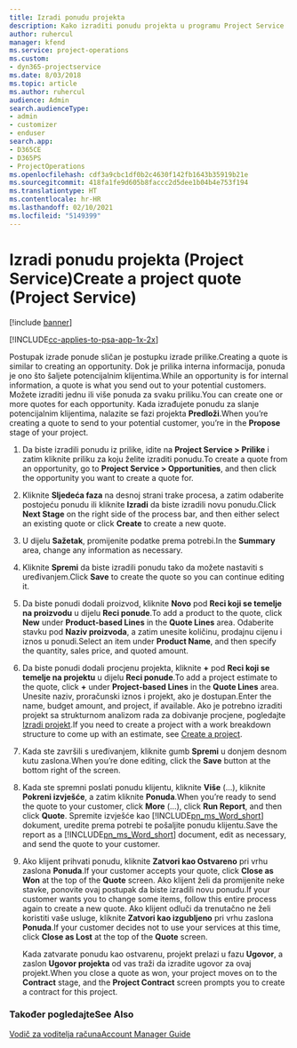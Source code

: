 ```yaml
---
title: Izradi ponudu projekta
description: Kako izraditi ponudu projekta u programu Project Service
author: ruhercul
manager: kfend
ms.service: project-operations
ms.custom:
- dyn365-projectservice
ms.date: 8/03/2018
ms.topic: article
ms.author: ruhercul
audience: Admin
search.audienceType:
- admin
- customizer
- enduser
search.app:
- D365CE
- D365PS
- ProjectOperations
ms.openlocfilehash: cdf3a9cbc1df0b2c4630f142fb1643b35919b21e
ms.sourcegitcommit: 418fa1fe9d605b8faccc2d5dee1b04b4e753f194
ms.translationtype: HT
ms.contentlocale: hr-HR
ms.lasthandoff: 02/10/2021
ms.locfileid: "5149399"
---
```

# <a name="create-a-project-quote-project-service"></a><span data-ttu-id="09c4a-103">Izradi ponudu projekta (Project Service)</span><span class="sxs-lookup"><span data-stu-id="09c4a-103">Create a project quote (Project Service)</span></span>

[!include [banner](../includes/psa-now-project-operations.md)]

[!INCLUDE[cc-applies-to-psa-app-1x-2x](../includes/cc-applies-to-psa-app-1x-2x.md)]

<span data-ttu-id="09c4a-104">Postupak izrade ponude sličan je postupku izrade prilike.</span><span class="sxs-lookup"><span data-stu-id="09c4a-104">Creating a quote is similar to creating an opportunity.</span></span> <span data-ttu-id="09c4a-105">Dok je prilika interna informacija, ponuda je ono što šaljete potencijalnim klijentima.</span><span class="sxs-lookup"><span data-stu-id="09c4a-105">While an opportunity is for internal information, a quote is what you send out to your potential customers.</span></span> <span data-ttu-id="09c4a-106">Možete izraditi jednu ili više ponuda za svaku priliku.</span><span class="sxs-lookup"><span data-stu-id="09c4a-106">You can create one or more quotes for each opportunity.</span></span> <span data-ttu-id="09c4a-107">Kada izrađujete ponudu za slanje potencijalnim klijentima, nalazite se fazi projekta **Predloži**.</span><span class="sxs-lookup"><span data-stu-id="09c4a-107">When you’re creating a quote to send to your potential customer, you’re in the **Propose** stage of your project.</span></span>  
  
1. <span data-ttu-id="09c4a-108">Da biste izradili ponudu iz prilike, idite na **Project Service > Prilike** i zatim kliknite priliku za koju želite izraditi ponudu.</span><span class="sxs-lookup"><span data-stu-id="09c4a-108">To create a quote from an opportunity, go to **Project Service > Opportunities**, and then click the opportunity you want to create a quote for.</span></span>  
  
2. <span data-ttu-id="09c4a-109">Kliknite **Sljedeća faza** na desnoj strani trake procesa, a zatim odaberite postojeću ponudu ili kliknite **Izradi** da biste izradili novu ponudu.</span><span class="sxs-lookup"><span data-stu-id="09c4a-109">Click **Next Stage** on the right side of the process bar, and then either select an existing quote or click **Create** to create a new quote.</span></span>  
  
3. <span data-ttu-id="09c4a-110">U dijelu **Sažetak**, promijenite podatke prema potrebi.</span><span class="sxs-lookup"><span data-stu-id="09c4a-110">In the **Summary** area, change any information as necessary.</span></span>  
  
4. <span data-ttu-id="09c4a-111">Kliknite **Spremi** da biste izradili ponudu tako da možete nastaviti s uređivanjem.</span><span class="sxs-lookup"><span data-stu-id="09c4a-111">Click **Save** to create the quote so you can continue editing it.</span></span>  
  
5. <span data-ttu-id="09c4a-112">Da biste ponudi dodali proizvod, kliknite **Novo** pod **Reci koji se temelje na proizvodu** u dijelu **Reci ponude**.</span><span class="sxs-lookup"><span data-stu-id="09c4a-112">To add a product to the quote, click **New** under **Product-based Lines** in the **Quote Lines** area.</span></span> <span data-ttu-id="09c4a-113">Odaberite stavku pod **Naziv proizvoda**, a zatim unesite količinu, prodajnu cijenu i iznos u ponudi.</span><span class="sxs-lookup"><span data-stu-id="09c4a-113">Select an item under **Product Name**, and then specify the quantity, sales price, and quoted amount.</span></span>  
  
6. <span data-ttu-id="09c4a-114">Da biste ponudi dodali procjenu projekta, kliknite **+** pod **Reci koji se temelje na projektu** u dijelu **Reci ponude**.</span><span class="sxs-lookup"><span data-stu-id="09c4a-114">To add a project estimate to the quote, click **+** under **Project-based Lines** in the **Quote Lines** area.</span></span> <span data-ttu-id="09c4a-115">Unesite naziv, proračunski iznos i projekt, ako je dostupan.</span><span class="sxs-lookup"><span data-stu-id="09c4a-115">Enter the name, budget amount, and project, if available.</span></span> <span data-ttu-id="09c4a-116">Ako je potrebno izraditi projekt sa strukturnom analizom rada za dobivanje procjene, pogledajte [Izradi projekt](../psa/create-project.md).</span><span class="sxs-lookup"><span data-stu-id="09c4a-116">If you need to create a project with a work breakdown structure to come up with an estimate, see [Create a project](../psa/create-project.md).</span></span>  
  
7. <span data-ttu-id="09c4a-117">Kada ste završili s uređivanjem, kliknite gumb **Spremi** u donjem desnom kutu zaslona.</span><span class="sxs-lookup"><span data-stu-id="09c4a-117">When you’re done editing, click the **Save** button at the bottom right of the screen.</span></span>  
  
8. <span data-ttu-id="09c4a-118">Kada ste spremni poslati ponudu klijentu, kliknite **Više** (...), kliknite **Pokreni izvješće**, a zatim kliknite **Ponuda**.</span><span class="sxs-lookup"><span data-stu-id="09c4a-118">When you’re ready to send the quote to your customer, click **More** (…), click **Run Report**, and then click **Quote**.</span></span> <span data-ttu-id="09c4a-119">Spremite izvješće kao [!INCLUDE[pn_ms_Word_short](../includes/pn-ms-word-short.md)] dokument, uredite prema potrebi te pošaljite ponudu klijentu.</span><span class="sxs-lookup"><span data-stu-id="09c4a-119">Save the report as a [!INCLUDE[pn_ms_Word_short](../includes/pn-ms-word-short.md)] document, edit as necessary, and send the quote to your customer.</span></span>  
  
9. <span data-ttu-id="09c4a-120">Ako klijent prihvati ponudu, kliknite **Zatvori kao Ostvareno** pri vrhu zaslona **Ponuda**.</span><span class="sxs-lookup"><span data-stu-id="09c4a-120">If your customer accepts your quote, click **Close as Won** at the top of the **Quote** screen.</span></span> <span data-ttu-id="09c4a-121">Ako klijent želi da promijenite neke stavke, ponovite ovaj postupak da biste izradili novu ponudu.</span><span class="sxs-lookup"><span data-stu-id="09c4a-121">If your customer wants you to change some items, follow this entire process again to create a new quote.</span></span> <span data-ttu-id="09c4a-122">Ako klijent odluči da trenutačno ne želi koristiti vaše usluge, kliknite **Zatvori kao izgubljeno** pri vrhu zaslona **Ponuda**.</span><span class="sxs-lookup"><span data-stu-id="09c4a-122">If your customer decides not to use your services at this time, click **Close as Lost** at the top of the **Quote** screen.</span></span>  
  
   <span data-ttu-id="09c4a-123">Kada zatvarate ponudu kao ostvarenu, projekt prelazi u fazu **Ugovor**, a zaslon **Ugovor projekta** od vas traži da izradite ugovor za ovaj projekt.</span><span class="sxs-lookup"><span data-stu-id="09c4a-123">When you close a quote as won, your project moves on to the **Contract** stage, and the **Project Contract** screen prompts you to create a contract for this project.</span></span>  
  
### <a name="see-also"></a><span data-ttu-id="09c4a-124">Također pogledajte</span><span class="sxs-lookup"><span data-stu-id="09c4a-124">See Also</span></span>  
 [<span data-ttu-id="09c4a-125">Vodič za voditelja računa</span><span class="sxs-lookup"><span data-stu-id="09c4a-125">Account Manager Guide</span></span>](../psa/account-manager-guide.md)
